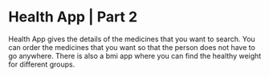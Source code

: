 # Health App | Part 2
Health App gives the details of the medicines that you want to search.
You can order the medicines that you want so that the person does not have to go anywhere.
There is also a bmi app where you can find the healthy weight for different groups.
